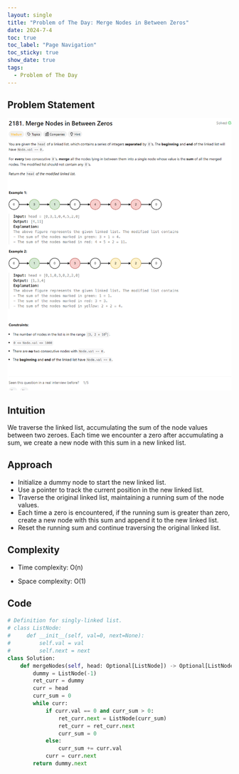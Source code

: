 ```yaml
---
layout: single
title: "Problem of The Day: Merge Nodes in Between Zeros"
date: 2024-7-4
toc: true
toc_label: "Page Navigation"
toc_sticky: true
show_date: true
tags:
  - Problem of The Day
---
```


## Problem Statement

![problem](/assets/images/2024-07-04_09-53-06-problem-2181.png)

## Intuition

We traverse the linked list, accumulating the sum of the node values between two zeroes. Each time we encounter a zero after accumulating a sum, we create a new node with this sum in a new linked list.

## Approach

- Initialize a dummy node to start the new linked list.
- Use a pointer to track the current position in the new linked list.
- Traverse the original linked list, maintaining a running sum of the node values.
- Each time a zero is encountered, if the running sum is greater than zero, create a new node with this sum and append it to the new linked list.
- Reset the running sum and continue traversing the original linked list.

## Complexity

- Time complexity:
  O(n)

- Space complexity:
  O(1)

## Code

```python
# Definition for singly-linked list.
# class ListNode:
#     def __init__(self, val=0, next=None):
#         self.val = val
#         self.next = next
class Solution:
    def mergeNodes(self, head: Optional[ListNode]) -> Optional[ListNode]:
        dummy = ListNode(-1)
        ret_curr = dummy
        curr = head
        curr_sum = 0
        while curr:
            if curr.val == 0 and curr_sum > 0:
                ret_curr.next = ListNode(curr_sum)
                ret_curr = ret_curr.next
                curr_sum = 0
            else:
                curr_sum += curr.val
            curr = curr.next
        return dummy.next
```
